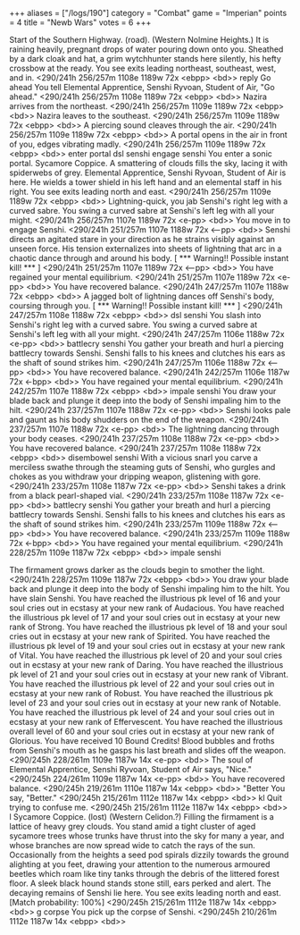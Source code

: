 +++
aliases = ["/logs/190"]
category = "Combat"
game = "Imperian"
points = 4
title = "Newb Wars"
votes = 6
+++

Start of the Southern Highway. (road). (Western Nolmine Heights.)
It is raining heavily, pregnant drops of water pouring down onto you. Sheathed 
by a dark cloak and hat, a grim wytchhunter stands here silently, his hefty 
crossbow at the ready.
You see exits leading northeast, southeast, west, and in.
&lt;290/241h 256/257m 1108e 1189w 72x &lt;ebpp&gt; &lt;bd&gt;&gt; reply Go ahead
You tell Elemental Apprentice, Senshi Ryvoan, Student of Air, "Go ahead."
&lt;290/241h 256/257m 1108e 1189w 72x &lt;ebpp&gt; &lt;bd&gt;&gt; 
Nazira arrives from the northeast.
&lt;290/241h 256/257m 1109e 1189w 72x &lt;ebpp&gt; &lt;bd&gt;&gt; 
Nazira leaves to the southeast.
&lt;290/241h 256/257m 1109e 1189w 72x &lt;ebpp&gt; &lt;bd&gt;&gt; 
A piercing sound cleaves through the air.
&lt;290/241h 256/257m 1109e 1189w 72x &lt;ebpp&gt; &lt;bd&gt;&gt; 
A portal opens in the air in front of you, edges vibrating madly.
&lt;290/241h 256/257m 1109e 1189w 72x &lt;ebpp&gt; &lt;bd&gt;&gt; enter portal
dsl senshi
engage senshi
You enter a sonic portal.
Sycamore Coppice.
A smattering of clouds fills the sky, lacing it with spiderwebs of grey. 
Elemental Apprentice, Senshi Ryvoan, Student of Air is here. He wields a tower 
shield in his left hand and an elemental staff in his right. You see exits 
leading north and east.
&lt;290/241h 256/257m 1109e 1189w 72x &lt;ebpp&gt; &lt;bd&gt;&gt; 
Lightning-quick, you jab Senshi's right leg with a curved sabre.
You swing a curved sabre at Senshi's left leg with all your might.
&lt;290/241h 256/257m 1107e 1189w 72x &lt;e-pp&gt; &lt;bd&gt;&gt; 
You move in to engage Senshi.
&lt;290/241h 251/257m 1107e 1188w 72x &lt;--pp&gt; &lt;bd&gt;&gt; 
Senshi directs an agitated stare in your direction as he strains visibly 
against an unseen force. His tension externalizes into sheets of lightning that
arc in a chaotic dance through and around his body.
[ *** Warning!! Possible instant kill! *** ]
&lt;290/241h 251/257m 1107e 1189w 72x &lt;--pp&gt; &lt;bd&gt;&gt; 
You have regained your mental equilibrium.
&lt;290/241h 251/257m 1107e 1189w 72x &lt;e-pp&gt; &lt;bd&gt;&gt; 
You have recovered balance.
&lt;290/241h 247/257m 1107e 1188w 72x &lt;ebpp&gt; &lt;bd&gt;&gt; 
A jagged bolt of lightning dances off Senshi's body, coursing through you.
[ *** Warning!! Possible instant kill! *** ]
&lt;290/241h 247/257m 1108e 1188w 72x &lt;ebpp&gt; &lt;bd&gt;&gt; dsl senshi
You slash into Senshi's right leg with a curved sabre.
You swing a curved sabre at Senshi's left leg with all your might.
&lt;290/241h 247/257m 1106e 1188w 72x &lt;e-pp&gt; &lt;bd&gt;&gt; battlecry senshi
You gather your breath and hurl a piercing battlecry towards Senshi.
Senshi falls to his knees and clutches his ears as the shaft of sound strikes 
him.
&lt;290/241h 247/257m 1106e 1188w 72x &lt;--pp&gt; &lt;bd&gt;&gt; 
You have recovered balance.
&lt;290/241h 242/257m 1106e 1187w 72x &lt;-bpp&gt; &lt;bd&gt;&gt; 
You have regained your mental equilibrium.
&lt;290/241h 242/257m 1107e 1188w 72x &lt;ebpp&gt; &lt;bd&gt;&gt; impale senshi
You draw your blade back and plunge it deep into the body of Senshi impaling 
him to the hilt.
&lt;290/241h 237/257m 1107e 1188w 72x &lt;e-pp&gt; &lt;bd&gt;&gt; 
Senshi looks pale and gaunt as his body shudders on the end of the weapon.
&lt;290/241h 237/257m 1107e 1188w 72x &lt;e-pp&gt; &lt;bd&gt;&gt; 
The lightning dancing through your body ceases.
&lt;290/241h 237/257m 1108e 1188w 72x &lt;e-pp&gt; &lt;bd&gt;&gt; 
You have recovered balance.
&lt;290/241h 237/257m 1108e 1188w 72x &lt;ebpp&gt; &lt;bd&gt;&gt; disembowel senshi
With a vicious snarl you carve a merciless swathe through the steaming guts of 
Senshi, who gurgles and chokes as you withdraw your dripping weapon, glistening
with gore.
&lt;290/241h 233/257m 1108e 1187w 72x &lt;e-pp&gt; &lt;bd&gt;&gt; 
Senshi takes a drink from a black pearl-shaped vial.
&lt;290/241h 233/257m 1108e 1187w 72x &lt;e-pp&gt; &lt;bd&gt;&gt; battlecry senshi
You gather your breath and hurl a piercing battlecry towards Senshi.
Senshi falls to his knees and clutches his ears as the shaft of sound strikes 
him.
&lt;290/241h 233/257m 1109e 1188w 72x &lt;--pp&gt; &lt;bd&gt;&gt; 
You have recovered balance.
&lt;290/241h 233/257m 1109e 1188w 72x &lt;-bpp&gt; &lt;bd&gt;&gt; 
You have regained your mental equilibrium.
&lt;290/241h 228/257m 1109e 1187w 72x &lt;ebpp&gt; &lt;bd&gt;&gt; impale senshi

The firmament grows darker as the clouds begin to smother the light.
&lt;290/241h 228/257m 1109e 1187w 72x &lt;ebpp&gt; &lt;bd&gt;&gt; 
You draw your blade back and plunge it deep into the body of Senshi impaling 
him to the hilt.
You have slain Senshi.
You have reached the illustrious pk level of 16 and your soul cries out in 
ecstasy at your new rank of Audacious.
You have reached the illustrious pk level of 17 and your soul cries out in 
ecstasy at your new rank of Strong.
You have reached the illustrious pk level of 18 and your soul cries out in 
ecstasy at your new rank of Spirited.
You have reached the illustrious pk level of 19 and your soul cries out in 
ecstasy at your new rank of Vital.
You have reached the illustrious pk level of 20 and your soul cries out in 
ecstasy at your new rank of Daring.
You have reached the illustrious pk level of 21 and your soul cries out in 
ecstasy at your new rank of Vibrant.
You have reached the illustrious pk level of 22 and your soul cries out in 
ecstasy at your new rank of Robust.
You have reached the illustrious pk level of 23 and your soul cries out in 
ecstasy at your new rank of Notable.
You have reached the illustrious pk level of 24 and your soul cries out in 
ecstasy at your new rank of Effervescent.
You have reached the illustrious overall level of 60 and your soul cries out in
ecstasy at your new rank of Glorious.
You have received 10 Bound Credits!
Blood bubbles and froths from Senshi's mouth as he gasps his last breath and 
slides off the weapon.
&lt;290/245h 228/261m 1109e 1187w 14x &lt;e-pp&gt; &lt;bd&gt;&gt; 
The soul of Elemental Apprentice, Senshi Ryvoan, Student of Air says, "Nice."
&lt;290/245h 224/261m 1109e 1187w 14x &lt;e-pp&gt; &lt;bd&gt;&gt; 
You have recovered balance.
&lt;290/245h 219/261m 1110e 1187w 14x &lt;ebpp&gt; &lt;bd&gt;&gt; "Better
You say, "Better."
&lt;290/245h 215/261m 1112e 1187w 14x &lt;ebpp&gt; &lt;bd&gt;&gt; kl
Quit trying to confuse me.
&lt;290/245h 215/261m 1112e 1187w 14x &lt;ebpp&gt; &lt;bd&gt;&gt; l
Sycamore Coppice. (lost) (Western Celidon.?)
Filling the firmament is a lattice of heavy grey clouds. You stand amid a tight
cluster of aged sycamore trees whose trunks have thrust into the sky for many a
year, and whose branches are now spread wide to catch the rays of the sun. 
Occasionally from the heights a seed pod spirals dizzily towards the ground 
alighting at you feet, drawing your attention to the numerous armoured beetles 
which roam like tiny tanks through the debris of the littered forest floor. A 
sleek black hound stands stone still, ears perked and alert. The decaying 
remains of Senshi lie here.
You see exits leading north and east.
[Match probability: 100%]
&lt;290/245h 215/261m 1112e 1187w 14x &lt;ebpp&gt; &lt;bd&gt;&gt; g corpse
You pick up the corpse of Senshi.
&lt;290/245h 210/261m 1112e 1187w 14x &lt;ebpp&gt; &lt;bd&gt;&gt; 